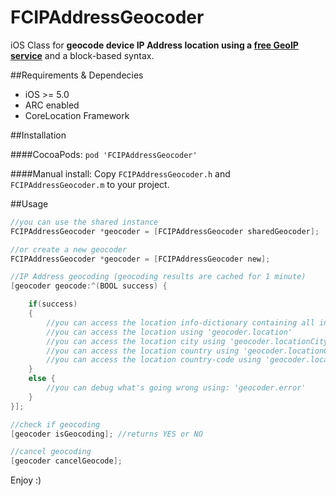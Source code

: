 FCIPAddressGeocoder
===================

iOS Class for **geocode device IP Address location using a [free GeoIP service](https://github.com/fiorix/freegeoip)** and a block-based syntax.

##Requirements & Dependecies
- iOS >= 5.0
- ARC enabled
- CoreLocation Framework

##Installation

####CocoaPods:
`pod 'FCIPAddressGeocoder'`

####Manual install:
Copy `FCIPAddressGeocoder.h` and `FCIPAddressGeocoder.m` to your project.

##Usage
```objective-c
//you can use the shared instance
FCIPAddressGeocoder *geocoder = [FCIPAddressGeocoder sharedGeocoder];

//or create a new geocoder
FCIPAddressGeocoder *geocoder = [FCIPAddressGeocoder new];
```
```objective-c
//IP Address geocoding (geocoding results are cached for 1 minute)
[geocoder geocode:^(BOOL success) {

    if(success)
    {
        //you can access the location info-dictionary containing all informations using 'geocoder.locationInfo'
        //you can access the location using 'geocoder.location'
        //you can access the location city using 'geocoder.locationCity' (it could be nil)
        //you can access the location country using 'geocoder.locationCountry'
        //you can access the location country-code using 'geocoder.locationCountryCode'
    }
    else {
        //you can debug what's going wrong using: 'geocoder.error'
    }
}];
```
```objective-c
//check if geocoding
[geocoder isGeocoding]; //returns YES or NO
```
```objective-c
//cancel geocoding
[geocoder cancelGeocode];
```

Enjoy :)

